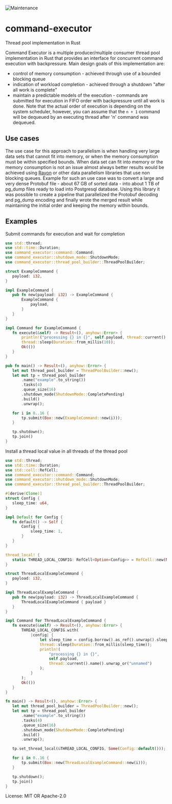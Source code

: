 ![Maintenance](https://img.shields.io/badge/maintenance-activly--developed-brightgreen.svg)

# command-executor

Thread pool implementation in Rust

Command Executor is a multiple producer/multiple consumer thread pool implementation in Rust
that provides an interface for concurrent command execution with backpressure. Main design
goals of this implementation are:
* control of memory consumption - achieved through use of a bounded blocking queue
* indication of workload completion - achieved through a shutdown "after all work is complete"
* maintain a predictable models of the execution - commands are submitted for execution in FIFO order with
backpressure until all work is done. Note that the actual order of execution is depending on
the system scheduler, however, you can assume that the `n + 1` command will be dequeued by an
executing thread after 'n' command was dequeued.

## Use cases
The use case for this approach to parallelism is when handling very large data sets that cannot fit
into memory, or when the memory consumption must be within specified bounds. When data set can
fit into memory or the memory consumption is not an issue almost always better results would be
achieved using [Rayon](https://crates.io/crates/rayon) or other data parallelism libraries that
use non blocking queues.
Example for such an use case was to convert a large and very dense Protobuf file - about
67 GB of sorted data - into about 1 TB of pg_dump files ready to load into Postgresql
database. Using this library it was possible to create a pipeline that parallelized the
Protobuf decoding and pg_dump encoding and finally wrote the merged result while maintaining
the initial order and keeping the memory within bounds.

## Examples

Submit commands for execution and wait for completion
```rust
use std::thread;
use std::time::Duration;
use command_executor::command::Command;
use command_executor::shutdown_mode::ShutdownMode;
use command_executor::thread_pool_builder::ThreadPoolBuilder;

struct ExampleCommand {
   payload: i32,
}

impl ExampleCommand {
   pub fn new(payload: i32) -> ExampleCommand {
       ExampleCommand {
           payload,
       }
   }
}

impl Command for ExampleCommand {
   fn execute(&self) -> Result<(), anyhow::Error> {
       println!("processing {} in {}", self.payload, thread::current().name().unwrap_or("unnamed"));
       thread::sleep(Duration::from_millis(10));
       Ok(())
   }
}

pub fn main() -> Result<(), anyhow::Error> {
   let mut thread_pool_builder = ThreadPoolBuilder::new();
   let mut tp = thread_pool_builder
       .name("example".to_string())
       .tasks(4)
       .queue_size(16)
       .shutdown_mode(ShutdownMode::CompletePending)
       .build()
       .unwrap();

   for i in 0..16 {
       tp.submit(Box::new(ExampleCommand::new(i)));
   }

   tp.shutdown();
   tp.join()
}
```

Install a thread local value in all threads of the thread pool
```rust
use std::thread;
use std::time::Duration;
use std::cell::RefCell;
use command_executor::command::Command;
use command_executor::shutdown_mode::ShutdownMode;
use command_executor::thread_pool_builder::ThreadPoolBuilder;

#[derive(Clone)]
struct Config {
   sleep_time: u64,
}

impl Default for Config {
   fn default() -> Self {
       Config {
           sleep_time: 1,
       }
   }
}

thread_local! {
   static THREAD_LOCAL_CONFIG: RefCell<Option<Config>> = RefCell::new(None);
}

struct ThreadLocalExampleCommand {
   payload: i32,
}

impl ThreadLocalExampleCommand {
   pub fn new(payload: i32) -> ThreadLocalExampleCommand {
       ThreadLocalExampleCommand { payload }
   }
}

impl Command for ThreadLocalExampleCommand {
   fn execute(&self) -> Result<(), anyhow::Error> {
       THREAD_LOCAL_CONFIG.with(
           |config| {
               let sleep_time = config.borrow().as_ref().unwrap().sleep_time;
               thread::sleep(Duration::from_millis(sleep_time));
               println!(
                   "processing {} in {}",
                   self.payload,
                   thread::current().name().unwrap_or("unnamed")
               );
           }
       );
       Ok(())
   }
}

fn main() -> Result<(), anyhow::Error> {
   let mut thread_pool_builder = ThreadPoolBuilder::new();
   let mut tp = thread_pool_builder
       .name("example".to_string())
       .tasks(4)
       .queue_size(16)
       .shutdown_mode(ShutdownMode::CompletePending)
       .build()
       .unwrap();

   tp.set_thread_local(&THREAD_LOCAL_CONFIG, Some(Config::default()));

   for i in 0..16 {
       tp.submit(Box::new(ThreadLocalExampleCommand::new(i)));
   }

   tp.shutdown();
   tp.join()
}
```


License: MIT OR Apache-2.0
